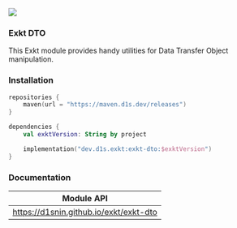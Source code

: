 [![](https://maven.d1s.dev/api/badge/latest/releases/dev/d1s/exkt/exkt-dto?color=40c14a&name=maven.d1s.dev&prefix=v)](https://maven.d1s.dev/#/releases/dev/d1s/exkt/exkt-dto)

### Exkt DTO

This Exkt module provides handy utilities for Data Transfer Object manipulation.

### Installation

```kotlin
repositories {
    maven(url = "https://maven.d1s.dev/releases")
}

dependencies {
    val exktVersion: String by project

    implementation("dev.d1s.exkt:exkt-dto:$exktVersion")
}
```

### Documentation

| Module API                             |
|----------------------------------------|
| https://d1snin.github.io/exkt/exkt-dto |